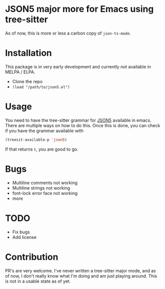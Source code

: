 # JSON5 major more for Emacs using tree-sitter
As of now, this is more or less a carbon copy of `json-ts-mode`.

# Installation
This package is in very early development and currently not available in
MELPA / ELPA.
- Clone the repo
- `(load "/path/to/json5.el")`

# Usage
You need to have the tree-sitter grammar for [JSON5](https://github.com/Joakker/tree-sitter-json5) available in emacs.
There are multiple ways on how to do this. Once this is done, you can check if you have the grammar available with

```lisp
(treesit-available-p 'json5)
```

If that returns `t`, you are good to go.

# Bugs
- Multiline comments not working
- Multiline strings not working
- font-lock error face not working
- more

# TODO
- Fix bugs
- Add license

# Contribution
PR's are very welcome. I've never written a tree-sitter major mode, and as of now, I don't really know what I'm doing
and am just playing around. This is not in a usable state as of yet.
